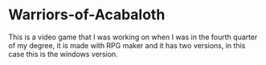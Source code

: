 # Warriors-of-Acabaloth
This is a video game that I was working on when I was in the fourth quarter of my degree, it is made with RPG maker and it has two versions, in this case this is the windows version.
